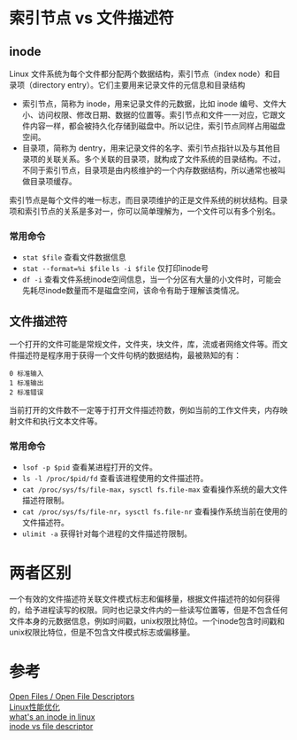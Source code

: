 # 索引节点 vs 文件描述符

## inode
Linux 文件系统为每个文件都分配两个数据结构，索引节点（index node）和目录项（directory entry）。它们主要用来记录文件的元信息和目录结构
* 索引节点，简称为 inode，用来记录文件的元数据，比如 inode 编号、文件大小、访问权限、修改日期、数据的位置等。索引节点和文件一一对应，它跟文件内容一样，都会被持久化存储到磁盘中。所以记住，索引节点同样占用磁盘空间。
* 目录项，简称为 dentry，用来记录文件的名字、索引节点指针以及与其他目录项的关联关系。多个关联的目录项，就构成了文件系统的目录结构。不过，不同于索引节点，目录项是由内核维护的一个内存数据结构，所以通常也被叫做目录项缓存。

索引节点是每个文件的唯一标志，而目录项维护的正是文件系统的树状结构。目录项和索引节点的关系是多对一，你可以简单理解为，一个文件可以有多个别名。

### 常用命令

* `stat $file` 查看文件数据信息
* `stat --format=%i $file` `ls -i $file` 仅打印inode号
* `df -i` 查看文件系统inode空间信息，当一个分区有大量的小文件时，可能会先耗尽inode数量而不是磁盘空间，该命令有助于理解该类情况。

## 文件描述符

一个打开的文件可能是常规文件，文件夹，块文件，库，流或者网络文件等。而文件描述符是程序用于获得一个文件句柄的数据结构，最被熟知的有：
```
0 标准输入
1 标准输出
2 标准错误
```

当前打开的文件数不一定等于打开文件描述符数，例如当前的工作文件夹，内存映射文件和执行文本文件等。

### 常用命令
* `lsof -p $pid` 查看某进程打开的文件。
* `ls -l /proc/$pid/fd` 查看该进程使用的文件描述符。
* `cat /proc/sys/fs/file-max`，`sysctl fs.file-max` 查看操作系统的最大文件描述符限制。
* `cat /proc/sys/fs/file-nr`，`sysctl fs.file-nr` 查看操作系统当前在使用的文件描述符。
* `ulimit -a` 获得针对每个进程的文件描述符限制。

# 两者区别

一个有效的文件描述符关联文件模式标志和偏移量，根据文件描述符的如何获得的，给予进程读写的权限。同时也记录文件内的一些读写位置等，但是不包含任何文件本身的元数据信息，例如时间戳，unix权限比特位。一个inode包含时间戳和unix权限比特位，但是不包含文件模式标志或偏移量。

# 参考

[Open Files / Open File Descriptors](https://www.thegeekdiary.com/linux-interview-questions-open-files-open-file-descriptors/)  
[Linux性能优化](https://time.geekbang.org/column/article/76876)  
[what's an inode in linux](https://linoxide.com/linux-command/linux-inode/#What_is_an_inode_in_Linux)  
[inode vs file descriptor](https://www.quora.com/Whats-the-difference-between-inode-number-and-file-descriptor)  